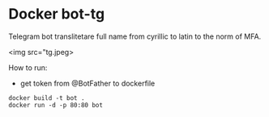 # Docker bot-tg
Telegram bot translitetare full name from cyrillic to latin to the norm of MFA.

 <img src="tg.jpeg>

How to run:
- get token from @BotFather to dockerfile

```
docker build -t bot .
docker run -d -p 80:80 bot
```


